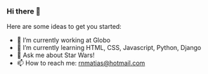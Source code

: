 ### Hi there 👋

Here are some ideas to get you started:

- 🔭 I’m currently working at Globo
- 🌱 I’m currently learning HTML, CSS, Javascript, Python, Django
- 💬 Ask me about Star Wars!
- 📫 How to reach me: rnmatias@hotmail.com
